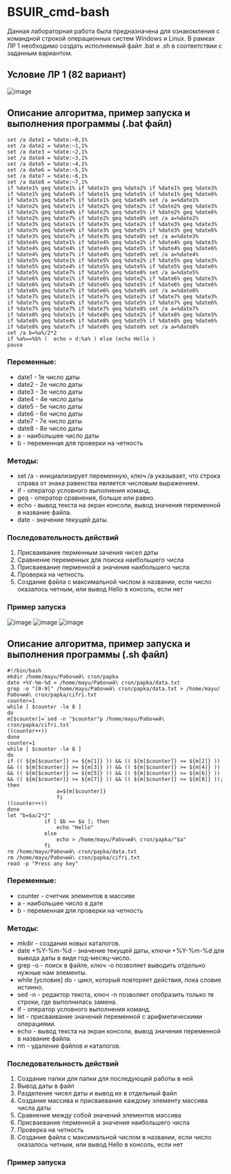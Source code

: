 # BSUIR_cmd-bash
Данная лабораторная работа была предназначена для ознакомления с командной строкой операционных систем Windows и Linux. В рамках ЛР 1 необходимо создать исполняемый файл .bat и .sh в соответствии с заданным вариантом.
## Условие ЛР 1 (82 вариант)
![image](https://github.com/iis-32170x/RPIIS/assets/147264756/ccad6678-8eec-4af5-a0d9-fbaed95b1c83)
## Описание алгоритма, пример запуска и выполнения программы (.bat файл)
```@echo off
set /a date1 = %date:~0,1%
set /a date2 = %date:~1,1%
set /a date3 = %date:~2,1%
set /a date4 = %date:~3,1%
set /a date5 = %date:~4,1%
set /a date6 = %date:~5,1%
set /a date7 = %date:~6,1%
set /a date8 = %date:~7,1%
if %date1% geq %date1% if %date1% geq %date2% if %date1% geq %date3% if %date1% geq %date4% if %date1% geq %date5% if %date1% geq %date6% if %date1% geq %date7% if %date1% geq %date8% set /a a=%date1%
if %date2% geq %date1% if %date2% geq %date2% if %date2% geq %date3% if %date2% geq %date4% if %date2% geq %date5% if %date2% geq %date6% if %date2% geq %date7% if %date2% geq %date8% set /a a=%date2%
if %date3% geq %date1% if %date3% geq %date2% if %date3% geq %date3% if %date3% geq %date4% if %date3% geq %date5% if %date3% geq %date6% if %date3% geq %date7% if %date3% geq %date8% set /a a=%date3%
if %date4% geq %date1% if %date4% geq %date2% if %date4% geq %date3% if %date4% geq %date4% if %date4% geq %date5% if %date4% geq %date6% if %date4% geq %date7% if %date4% geq %date8% set /a a=%date4%
if %date5% geq %date1% if %date5% geq %date2% if %date5% geq %date3% if %date5% geq %date4% if %date5% geq %date5% if %date5% geq %date6% if %date5% geq %date7% if %date5% geq %date8% set /a a=%date5%
if %date6% geq %date1% if %date6% geq %date2% if %date6% geq %date3% if %date6% geq %date4% if %date6% geq %date5% if %date6% geq %date6% if %date6% geq %date7% if %date6% geq %date8% set /a a=%date6%
if %date7% geq %date1% if %date7% geq %date2% if %date7% geq %date3% if %date7% geq %date4% if %date7% geq %date5% if %date7% geq %date6% if %date7% geq %date7% if %date7% geq %date8% set /a a=%date7%
if %date8% geq %date1% if %date8% geq %date2% if %date8% geq %date3% if %date8% geq %date4% if %date8% geq %date5% if %date8% geq %date6% if %date8% geq %date7% if %date8% geq %date8% set /a a=%date8%
set /a b=%a%/2*2
if %a%==%b% (  echo > d:%a% ) else (echo Hello )
pause
```
### Переменные:
- date1 - 1е число даты
- date2 - 2е число даты
- date3 - 3е число даты
- date4 - 4е число даты
- date5 - 5е число даты
- date6 - 6е число даты
- date7 - 7е число даты
- date8 - 8е число даты
- a - наибольшее число даты
- b - переменная для проверки на четность
### Методы:
- set /a - инициализирует переменную, ключ /а указывает, что строка справа от знака равенства является числовым выражением.
- if - оператор условного выполнения команд.
- geq - оператор сравнения, больше или равно.
- echo - вывод текста на экран консоли, вывод значения переменной в название файла.
- date - значение текущей даты.
### Последовательность действий
1. Присваивание перменным зачения чисел даты
2. Сравнение переменных для поиска наибольшего числа
3. Присваевание перменной а значения наибольшего числа
4. Проверка на четность
5. Создание файла с максимальной числом в названии, если число оказалось четным, или вывод Неllo в консоль, если нет
### Пример запуска
![image](https://github.com/iis-32170x/RPIIS/assets/147264756/e3e3b12b-c78c-4971-bb5f-f574d5aafaa6)
![image](https://github.com/iis-32170x/RPIIS/assets/147264756/e6602093-ca91-4933-a335-862d0b9f9700)
![image](https://github.com/iis-32170x/RPIIS/assets/147264756/570ff8f4-3cc2-43f0-b6ae-1cad8dbabbdf)
## Описание алгоритма, пример запуска и выполнения программы (.sh файл)
```
#!/bin/bash
mkdir /home/mayu/Рабочий\ стол/papka
date +%Y-%m-%d > /home/mayu/Рабочий\ стол/papka/data.txt
grep -o "[0-9]" /home/mayu/Рабочий\ стол/papka/data.txt > /home/mayu/Рабочий\ стол/papka/cifri.txt
counter=1
while [ $counter -le 8 ]
do
m[$counter]=`sed -n "$counter"p /home/mayu/Рабочий\ стол/papka/cifri.txt`
((counter++))
done
counter=1
while [ $counter -le 8 ]
do
if (( ${m[$counter]} >= ${m[1]} )) && (( ${m[$counter]} >= ${m[2]} )) && (( ${m[$counter]} >= ${m[3]} )) && (( ${m[$counter]} >= ${m[4]} )) && (( ${m[$counter]} >= ${m[5]} )) && (( ${m[$counter]} >= ${m[6]} )) && (( ${m[$counter]} >= ${m[7]} )) && (( ${m[$counter]} >= ${m[8]} )); then 
				a=${m[$counter]}
				fi
((counter++))
done
let "b=$a/2*2"
			if [ $b == $a ]; then
				echo "Hello"
			else
				echo > /home/mayu/Рабочий\ стол/papka/"$a"
			fi
rm /home/mayu/Рабочий\ стол/papka/data.txt
rm /home/mayu/Рабочий\ стол/papka/cifri.txt
read -p "Press any key"
```
### Переменные:
- counter - счетчик элементов в массиве
- а - наибольшее число в дате
- b - переменная для проверки на четность
### Методы:
- mkdir - создания новых каталогов.
- date +%Y-%m-%d - значение текущей даты, ключи +%Y-%m-%d для вывода даты в виде год-месяц-число.
- grep -o - поиск в файле, ключ -о позволяет выводить отдельно нужные нам элементы.
- while [условие] do - цикл, который повторяет действия, пока словие истинно.
- sed -n - редактор текста, ключ -n позволяет отобразить только те строки, где выполнилась замена.
- if - оператор условного выполнения команд.
- let - присваивание значений переменной с арифметическими операциями.
- echo - вывод текста на экран консоли, вывод значения переменной в название файла.
- rm - удаление файлов и каталогов.
### Последовательность действий
1. Создание папки для папки для последующей работы в ней
2. Вывод даты в файл
3. Разделение чисел даты и вывод их в отдельный файл
4. Создание массива и присваевание каждому элементу массива числа даты
5. Сравнение между собой значений элементов массива
6. Присваевание перменной а значения наибольшего числа
7. Проверка на четность
8.  Создание файла с максимальной числом в названии, если число оказалось четным, или вывод Неllo в консоль, если нет
### Пример запуска
